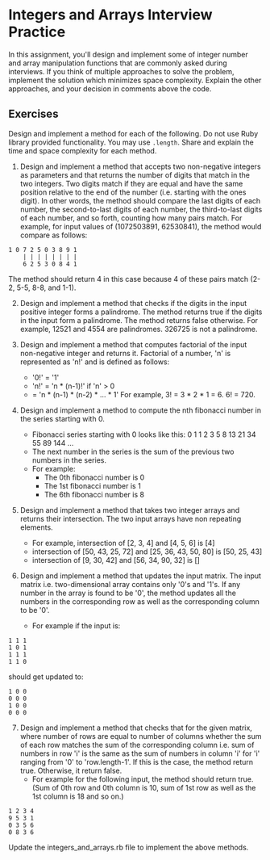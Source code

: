 # Integers and Arrays Interview Practice
In this assignment, you'll design and implement some of integer number and array manipulation functions that are commonly asked during interviews.
If you think of multiple approaches to solve the problem, implement the solution which minimizes space complexity. Explain the other approaches, and your decision in comments above the code.

## Exercises
Design and implement a method for each of the following. Do not use Ruby library provided functionality. You may use `.length`. Share and explain the time and space complexity for each method.
1. Design and implement a method that accepts two non-negative integers as parameters and that returns the number of digits that match in the two integers. Two digits match if they are equal and have the same position relative to the end of the number (i.e. starting with the ones digit). In other words, the method should compare the last digits of each number, the second-to-last digits of each number, the third-to-last digits of each number, and so forth, counting how many pairs match.
For example, for  input values of (1072503891, 62530841), the method would compare as follows:
```
1 0 7 2 5 0 3 8 9 1
    | | | | | | | |
    6 2 5 3 0 8 4 1
```
The method should return 4 in this case because 4 of these pairs match (2-2, 5-5, 8-8, and 1-1).

2. Design and implement a method that checks if the digits in the input positive integer forms a palindrome. The method returns true if the digits in the input form a palindrome. The method returns false otherwise.
For example, 12521 and 4554 are palindromes. 326725 is not a palindrome.

3. Design and implement a method that computes factorial of the input non-negative integer and returns it. Factorial of a number, 'n' is represented as 'n!' and is defined as follows:
   - '0!' = '1'
   - 'n!' = 'n * (n-1)!' if 'n' > 0
   -    = 'n * (n-1) * (n-2) * ... * 1'
For example, 3! = 3 * 2 * 1 = 6. 6! = 720.

4. Design and implement a method to compute the nth fibonacci number in the series starting with 0.
   - Fibonacci series starting with 0 looks like this: 0 1 1 2 3 5 8 13 21 34 55 89 144 ...
   - The next number in the series is the sum of the previous two numbers in the series.
   - For example:
     - The 0th fibonacci number is 0
     - The 1st fibonacci number is 1
     - The 6th fibonacci number is 8

5. Design and implement a method that takes two integer arrays and returns their intersection. The two input arrays have non repeating elements.
   - For example, intersection of [2, 3, 4] and [4, 5, 6] is [4]
   - intersection of [50, 43, 25, 72] and [25, 36, 43, 50, 80] is [50, 25, 43]
   - intersection of [9, 30, 42] and [56, 34, 90, 32] is []

6. Design and implement a method that updates the input matrix. The input matrix i.e. two-dimensional array contains only '0's and '1's. If any number in the array is found to be '0', the method updates all the numbers in the corresponding row as well as the corresponding column to be '0'.
   - For example if the input is:
```
1 1 1
1 0 1
1 1 1
1 1 0
```
should get updated to:
```
1 0 0
0 0 0
1 0 0
0 0 0
```

7. Design and implement a method that checks that for the given matrix, where number of rows are equal to number of columns whether the sum of each row matches the sum of the corresponding column i.e. sum
of numbers in row 'i' is the same as the sum of numbers in column 'i' for 'i' ranging from '0' to 'row.length-1'. If this is the case, the method return true. Otherwise, it return false.
   - For example for the following input, the method should return true. (Sum of 0th row and 0th column is 10, sum of 1st row as well as the 1st column is 18 and so on.)
```
1 2 3 4
9 5 3 1
0 3 5 6
0 8 3 6
```

Update the integers_and_arrays.rb file to implement the above methods.
